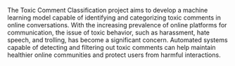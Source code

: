The Toxic Comment Classification project aims to develop a machine learning model capable of identifying and categorizing toxic comments in online conversations. With the increasing prevalence of online platforms for communication, the issue of toxic behavior, such as harassment, hate speech, and trolling, has become a significant concern. Automated systems capable of detecting and filtering out toxic comments can help maintain healthier online communities and protect users from harmful interactions.
